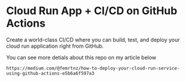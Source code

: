 
# Cloud Run App + CI/CD on GitHub Actions

Create a world-class CI/CD where you can build, test, and deploy your cloud run application right from GitHub.

You can see more detials about this repo on my article below

`https://medium.com/@femrtnz/how-to-deploy-your-cloud-run-service-using-github-actions-e5b6a6f597a3`

